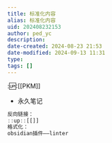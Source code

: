 ```yaml
---
title: 标准化内容
alias: 标准化内容
uid: 202408232153
author: ped_yc
description: 
date-created: 2024-08-23 21:53
date-modified: 2024-09-13 11:31
type: 
tags: []
---
```


::up::[[PKM]]

- 永久笔记

```Javascript
反向链接：
::up::[[]]
格式化：
obsidian插件——linter
```
